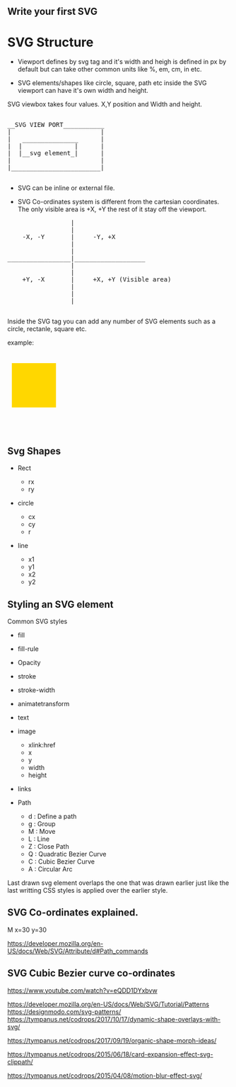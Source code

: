 ## Write your first SVG

# SVG Structure

- Viewport defines by svg tag and it's width and heigh is defined in px by default but can take other common units like %, em, cm, in etc.

- SVG elements/shapes like circle, square, path etc inside the SVG viewport can have it's own width and height.

SVG viewbox takes four values. X,Y position and Width and height.

<pre>

__SVG VIEW PORT___________
|                        |
|   _______________      |
|  |              |      |
|  |__svg element_|      |
|                        |
|________________________|

</pre>

- SVG can be inline or external file.

- SVG Co-ordinates system is different from the cartesian coordinates. The only visible area is +X, +Y the rest of it stay off the viewport.

<pre>
                 |
                 |
    -X, -Y       |     -Y, +X
                 |
                 |
_________________|___________________
                 |
                 |
    +Y, -X       |     +X, +Y (Visible area)
                 |
                 |
                 |

</pre>

Inside the SVG tag you can add any number of SVG elements such as a circle, rectanle, square etc.

example:

<pre>
<code>
<svg>
 <rect x="10" y="10" width="100" height="100" fill="gold">
</svg>
</code>
</pre>

<!-- GOFLIN130 -->

## Svg Shapes
- Rect
    - rx
    - ry

- circle
    - cx
    - cy
    - r

- line
    - x1
    - y1
    - x2
    - y2


## Styling an SVG element

Common SVG styles

- fill
- fill-rule
- Opacity
- stroke
- stroke-width
- animatetransform



- text

- image
    - xlink:href
    - x 
    - y
    - width
    - height

- links

- Path
    - d : Define a path
    - g : Group
    - M : Move
    - L : Line
    - Z : Close Path
    - Q : Quadratic Bezier Curve
    - C : Cubic Bezier Curve
    - A : Circular Arc

Last drawn svg element overlaps the one that was drawn earlier just like the last writting CSS styles is applied over the earlier style.

## SVG Co-ordinates explained.

<path d="M 30 40 L 70 40">

M x=30 y=30

https://developer.mozilla.org/en-US/docs/Web/SVG/Attribute/d#Path_commands

## SVG Cubic Bezier curve co-ordinates

https://www.youtube.com/watch?v=eQDD1DYxbvw



<https://developer.mozilla.org/en-US/docs/Web/SVG/Tutorial/Patterns>
<https://designmodo.com/svg-patterns/>
<https://tympanus.net/codrops/2017/10/17/dynamic-shape-overlays-with-svg/>

<https://tympanus.net/codrops/2017/09/19/organic-shape-morph-ideas/>

<https://tympanus.net/codrops/2015/06/18/card-expansion-effect-svg-clippath/>

<https://tympanus.net/codrops/2015/04/08/motion-blur-effect-svg/>




